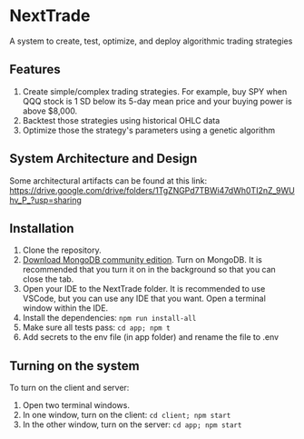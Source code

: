 # NextTrade

A system to create, test, optimize, and deploy algorithmic trading strategies

## Features
1. Create simple/complex trading strategies. For example, buy SPY when QQQ stock is 1 SD below its 5-day mean price and your buying power is above $8,000.
2. Backtest those strategies using historical OHLC data
3. Optimize those the strategy's parameters using a genetic algorithm

## System Architecture and Design
Some architectural artifacts can be found at this link:
https://drive.google.com/drive/folders/1TgZNGPd7TBWi47dWh0TI2nZ_9WUhv_P_?usp=sharing

## Installation

1. Clone the repository.
2. [Download MongoDB community edition](https://docs.mongodb.com/manual/administration/install-community/). Turn on MongoDB. It is recommended that you turn it on in the background so that you can close the tab.
3. Open your IDE to the NextTrade folder. It is recommended to use VSCode, but you can use any IDE that you want. Open a terminal window within the IDE.
4. Install the dependencies: `npm run install-all`
5. Make sure all tests pass: `cd app; npm t`
6. Add secrets to the env file (in app folder) and rename the file to .env

## Turning on the system

To turn on the client and server:

1. Open two terminal windows.
2. In one window, turn on the client: `cd client; npm start`
3. In the other window, turn on the server: `cd app; npm start`

